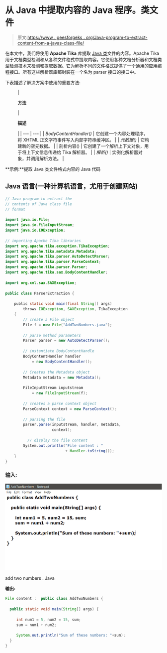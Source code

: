 # 从 Java 中提取内容的 Java 程序。类文件

> 原文:[https://www . geesforgeks . org/Java-program-to-extract-content-from-a-javas-class-file/](https://www.geeksforgeeks.org/java-program-to-extract-content-from-a-javas-class-file/)

在本文中，我们将使用 **Apache Tika** 库提取 [Java 类](https://www.geeksforgeeks.org/java-class-file/)文件的内容。Apache Tika 用于文档类型检测和从各种文件格式中提取内容。它使用各种文档分析器和文档类型检测技术来检测和提取数据。它为解析不同的文件格式提供了一个通用的应用编程接口。所有这些解析器库都封装在一个名为 parser 接口的接口中。

下表描述了解决方案中使用的重要方法:

<figure class="table">

| 

**方法**

 | 

**描述**

 |
| --- | --- |
| *BodyContentHandler()* | 它创建一个内容处理程序，将 XHTML 正文字符事件写入内部字符串缓冲区。 |
| *元数据()* | 它构建新的空元数据。 |
| 剖析内容() | 它创建了一个解析上下文对象，用于将上下文信息传递给 Tika 解析器。 |
| *解析()* | 实例化解析器对象，并调用解析方法。 |

</figure>

**示例:**提取 Java 类文件格式内容的 Java 代码

## Java 语言(一种计算机语言，尤用于创建网站)

```java
// Java program to extract the
// contents of Java class file
// format

import java.io.File;
import java.io.FileInputStream;
import java.io.IOException;

// importing Apache Tika libraries
import org.apache.tika.exception.TikaException;
import org.apache.tika.metadata.Metadata;
import org.apache.tika.parser.AutoDetectParser;
import org.apache.tika.parser.ParseContext;
import org.apache.tika.parser.Parser;
import org.apache.tika.sax.BodyContentHandler;

import org.xml.sax.SAXException;

public class ParserExtraction {

    public static void main(final String[] args)
        throws IOException, SAXException, TikaException
    {
        // create a File object
        File f = new File("AddTwoNumbers.java");

        // parse method parameters
        Parser parser = new AutoDetectParser();

        // instantiate BodyContentHandle
        BodyContentHandler handler
            = new BodyContentHandler();

        // Creates the Metadata object
        Metadata metadata = new Metadata();

        FileInputStream inputstream
            = new FileInputStream(f);

        // creates a parse context object
        ParseContext context = new ParseContext();

        // parsing the file
        parser.parse(inputstream, handler, metadata,
                     context);

          // display the file content
        System.out.println("File content : "
                           + Handler.toString());
    }
}
```

### **输入:**

![Extract Java program using Apache Tika](img/dc4b5aa7f198a2f6ea5b384c31a9f05a.png)

add two numbers . Java

**输出:**

```java
File content :  public class AddTwoNumbers {

  public static void main(String[] args) {

     int num1 = 5, num2 = 15, sum;
     sum = num1 + num2;

     System.out.println("Sum of these numbers: "+sum);
  }
}

```